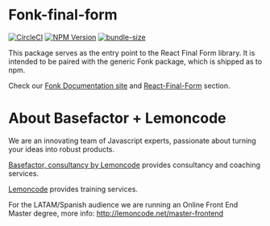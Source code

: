 # Fonk-final-form

[![CircleCI](https://badgen.net/github/status/Lemoncode/fonk-final-form/master/ci?icon=circleci&label=circleci)](https://circleci.com/gh/Lemoncode/fonk-final-form/tree/master)
[![NPM Version](https://badgen.net/npm/v/@lemoncode/fonk-final-form?icon=npm&label=npm)](https://www.npmjs.com/package/@lemoncode/fonk-final-form)
[![bundle-size](https://badgen.net/bundlephobia/min/@lemoncode/fonk-final-form)](https://bundlephobia.com/result?p=@lemoncode/fonk-final-form)

This package serves as the entry point to the React Final Form library. It is intended to be paired with the generic Fonk package, which is shipped as to npm.

Check our [Fonk Documentation site](https://lemoncode.github.io/fonk-doc/) and [React-Final-Form](https://lemoncode.github.io/fonk-doc/react-final-form) section.

# About Basefactor + Lemoncode

We are an innovating team of Javascript experts, passionate about turning your ideas into robust products.

[Basefactor, consultancy by Lemoncode](http://www.basefactor.com) provides consultancy and coaching services.

[Lemoncode](http://lemoncode.net/services/en/#en-home) provides training services.

For the LATAM/Spanish audience we are running an Online Front End Master degree, more info: http://lemoncode.net/master-frontend
